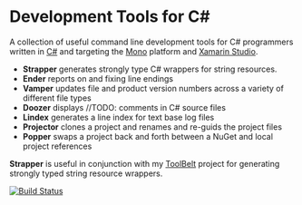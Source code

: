 # Development Tools for C#

A collection of useful command line development tools for C# programmers written in [C#](http://en.wikipedia.org/wiki/C_Sharp_&lpar;programming_language&rpar;) and targeting the [Mono](http://www.mono-project.com/) platform and [Xamarin Studio](http://xamarin.com/studio).

- __Strapper__ generates strongly type C# wrappers for string resources.
- __Ender__ reports on and fixing line endings
- __Vamper__ updates file and product version numbers across a variety of different file types
- __Doozer__ displays //TODO: comments in C# source files
- __Lindex__ generates a line index for text base log files
- __Projector__ clones a project and renames and re-guids the project files
- __Popper__ swaps a project back and forth between a NuGet and local project references

__Strapper__ is useful in conjunction with my [ToolBelt](https://github.com/jlyonsmith/ToolBelt) project for generating strongly typed string resource wrappers.

[![Build Status](https://travis-ci.org/jlyonsmith/CSharpTools.svg?branch=master)](https://travis-ci.org/jlyonsmith/CSharpTools)
